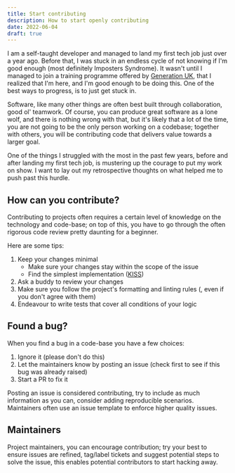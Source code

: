 ```yaml
---
title: Start contributing
description: How to start openly contributing
date: 2022-06-04
draft: true
---
```


I am a self-taught developer and managed to land my first tech job just over a
year ago. Before that, I was stuck in an endless cycle of not knowing if I'm
good enough (most definitely Imposters Syndrome). It wasn't until I managed to
join a training programme offered by
[Generation UK](https://uk.generation.org/), that I realized that I'm here, and
I'm good enough to be doing this. One of the best ways to progress, is to just
get stuck in.

Software, like many other things are often best built through collaboration,
good ol' teamwork. Of course, you can produce great software as a lone wolf, and
there is nothing wrong with that, but it's likely that a lot of the time, you
are not going to be the only person working on a codebase; together with others,
you will be contributing code that delivers value towards a larger goal.

One of the things I struggled with the most in the past few years, before and
after landing my first tech job, is mustering up the courage to put my work on
show. I want to lay out my retrospective thoughts on what helped me to push past
this hurdle.

## How can you contribute?

Contributing to projects often requires a certain level of knowledge on the
technology and code-base; on top of this, you have to go through the often
rigorous code review pretty daunting for a beginner.

Here are some tips:

1. Keep your changes minimal
   - Make sure your changes stay within the scope of the issue
   - Find the simplest implementation
     ([KISS](https://en.wikipedia.org/wiki/KISS_principle))
2. Ask a buddy to review your changes
3. Make sure you follow the project's formatting and linting rules (, even if
   you don't agree with them)
4. Endeavour to write tests that cover all conditions of your logic

## Found a bug?

When you find a bug in a code-base you have a few choices:

1. Ignore it (please don't do this)
2. Let the maintainers know by posting an issue (check first to see if this bug
   was already raised)
3. Start a PR to fix it

Posting an issue is considered contributing, try to include as much information
as you can, consider adding reproducible scenarios. Maintainers often use an
issue template to enforce higher quality issues.

## Maintainers

Project maintainers, you can encourage contribution; try your best to ensure
issues are refined, tag/label tickets and suggest potential steps to solve the
issue, this enables potential contributors to start hacking away.
